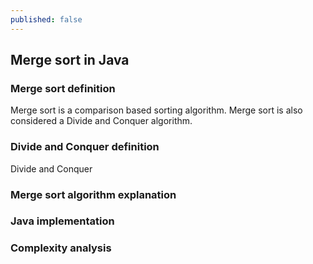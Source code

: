 ```yaml
---
published: false
---
```


## Merge sort in Java
    
### Merge sort definition
Merge sort is a comparison based sorting algorithm. Merge sort is also considered a Divide and Conquer algorithm. 

### Divide and Conquer definition
Divide and Conquer 

### Merge sort algorithm explanation


### Java implementation


### Complexity analysis
